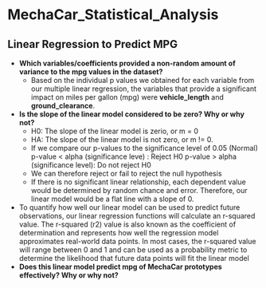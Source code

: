 # MechaCar_Statistical_Analysis

## Linear Regression to Predict MPG

- **Which variables/coefficients provided a non-random amount of variance to the mpg values in the dataset?**
  - Based on the individual p values we obtained for each variable from our multiple linear regression, the variables that provide a significant impact on miles per gallon (mpg) were **vehicle_length** and **ground_clearance**. 
- **Is the slope of the linear model considered to be zero? Why or why not?**
  - H0: The slope of the linear model is zerio, or m = 0
  - HA: The slope of the linear model is not zero, or m != 0. 
  - If we compare our p-values to the significance level of 0.05 (Normal)
  p-value < alpha (significance leve) : Reject H0
  p-value > alpha (significance level): Do not reject H0
  - We can therefore reject or fail to reject the null hypothesis
  - If there is no significant linear relationship, each dependent value would be determined by random chance and error. Therefore, our linear model would be a flat line with a slope of 0.
- To quantify how well our linear model can be used to predict future observations, our linear regression functions will calculate an r-squared value. The r-squared (r2) value is also known as the coefficient of determination and represents how well the regression model approximates real-world data points. In most cases, the r-squared value will range between 0 and 1 and can be used as a probability metric to determine the likelihood that future data points will fit the linear model
- **Does this linear model predict mpg of MechaCar prototypes effectively? Why or why not?**
